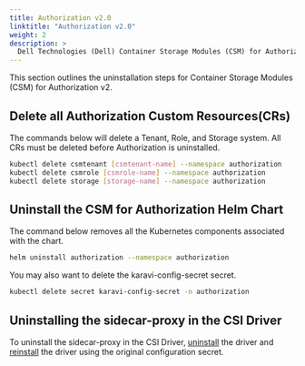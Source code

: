 ```yaml
---
title: Authorization v2.0
linktitle: "Authorization v2.0"
weight: 2
description: >
  Dell Technologies (Dell) Container Storage Modules (CSM) for Authorization Uninstallation
---
```


This section outlines the uninstallation steps for Container Storage Modules (CSM) for Authorization v2.

## Delete all Authorization Custom Resources(CRs)

The commands below will delete a Tenant, Role, and Storage system. All CRs must be deleted before Authorization is uninstalled.

```bash
kubectl delete csmtenant [csmtenant-name] --namespace authorization
kubectl delete csmrole [csmrole-name] --namespace authorization
kubectl delete storage [storage-name] --namespace authorization
```

## Uninstall the CSM for Authorization Helm Chart

The command below removes all the Kubernetes components associated with the chart.

```bash
helm uninstall authorization --namespace authorization
```

You may also want to delete the karavi-config-secret secret.

```bash
kubectl delete secret karavi-config-secret -n authorization
```

## Uninstalling the sidecar-proxy in the CSI Driver

To uninstall the sidecar-proxy in the CSI Driver, [uninstall](../../../drivers/uninstall) the driver and [reinstall](../../../drivers/installation) the driver using the original configuration secret.

